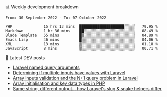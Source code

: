 📊 Weekly development breakdown
<!--START_SECTION:waka-->

```text
From: 30 September 2022 - To: 07 October 2022

PHP              15 hrs 13 mins  ████████████████████░░░░░   79.95 %
Markdown         1 hr 36 mins    ██░░░░░░░░░░░░░░░░░░░░░░░   08.49 %
Blade Template   55 mins         █▒░░░░░░░░░░░░░░░░░░░░░░░   04.89 %
Emacs Lisp       46 mins         █░░░░░░░░░░░░░░░░░░░░░░░░   04.06 %
XML              13 mins         ▒░░░░░░░░░░░░░░░░░░░░░░░░   01.18 %
JavaScript       8 mins          ▒░░░░░░░░░░░░░░░░░░░░░░░░   00.71 %
```

<!--END_SECTION:waka-->

📕 Latest DEV posts
<!-- BLOG-POST-LIST:START -->
- [Laravel named query arguments](https://dev.to/michaelvickersuk/laravel-named-query-arguments-28kd)
- [Determining if multiple inputs have values with Laravel](https://dev.to/michaelvickersuk/determining-if-multiple-inputs-have-values-with-laravel-km6)
- [Array inputs validation and the N+1 query problem in Laravel](https://dev.to/michaelvickersuk/array-inputs-validation-and-the-n1-query-problem-in-laravel-2agb)
- [Array initialisation and key data types in PHP](https://dev.to/michaelvickersuk/array-initialisation-and-key-data-types-in-php-1e5b)
- [Same string, different output... how Laravel&#39;s slug &amp; snake helpers differ](https://dev.to/michaelvickersuk/same-string-different-output-how-laravels-slug-snake-helpers-differ-1ccj)
<!-- BLOG-POST-LIST:END -->

